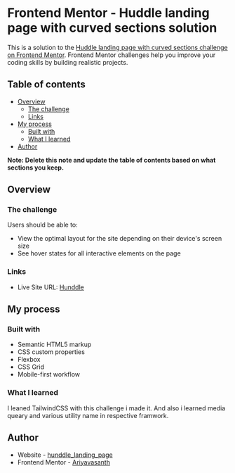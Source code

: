 # Frontend Mentor - Huddle landing page with curved sections solution

This is a solution to the [Huddle landing page with curved sections challenge on Frontend Mentor](https://www.frontendmentor.io/challenges/huddle-landing-page-with-curved-sections-5ca5ecd01e82137ec91a50f2). Frontend Mentor challenges help you improve your coding skills by building realistic projects. 

## Table of contents

- [Overview](#overview)
  - [The challenge](#the-challenge)
  - [Links](#links)
- [My process](#my-process)
  - [Built with](#built-with)
  - [What I learned](#what-i-learned)
- [Author](#author)


**Note: Delete this note and update the table of contents based on what sections you keep.**

## Overview

### The challenge

Users should be able to:

- View the optimal layout for the site depending on their device's screen size
- See hover states for all interactive elements on the page

### Links

- Live Site URL: [Hunddle](https://hunddle.netlify.app)

## My process

### Built with

- Semantic HTML5 markup
- CSS custom properties
- Flexbox
- CSS Grid
- Mobile-first workflow


### What I learned

I leaned TailwindCSS with this challenge i made it. And also i learned media queary and various utility name in respective framwork. 


## Author

- Website - [hunddle_landing_page](https://hunddle.netlify.app/)
- Frontend Mentor - [Ariyavasanth](https://www.frontendmentor.io/profile/Ariyavasanth)





